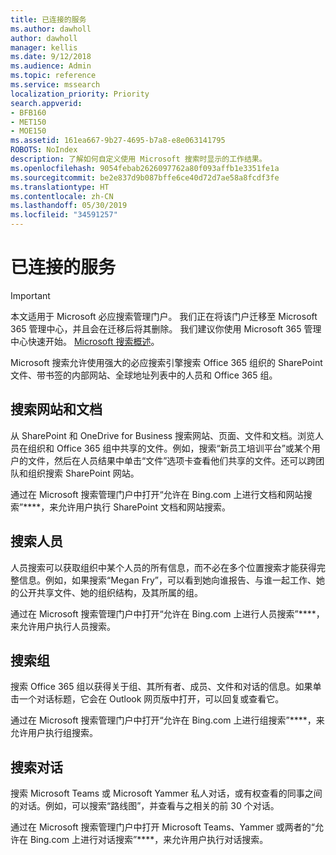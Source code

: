 ```yaml
---
title: 已连接的服务
ms.author: dawholl
author: dawholl
manager: kellis
ms.date: 9/12/2018
ms.audience: Admin
ms.topic: reference
ms.service: mssearch
localization_priority: Priority
search.appverid:
- BFB160
- MET150
- MOE150
ms.assetid: 161ea667-9b27-4695-b7a8-e8e063141795
ROBOTS: NoIndex
description: 了解如何自定义使用 Microsoft 搜索时显示的工作结果。
ms.openlocfilehash: 9054febab2626097762a80f093affb1e3351fe1a
ms.sourcegitcommit: be2e837d9b087bffe6ce40d72d7ae58a8fcdf3fe
ms.translationtype: HT
ms.contentlocale: zh-CN
ms.lasthandoff: 05/30/2019
ms.locfileid: "34591257"
---
```

# <a name="connected-services"></a>已连接的服务

> [!IMPORTANT]
> 本文适用于 Microsoft 必应搜索管理门户。 我们正在将该门户迁移至 Microsoft 365 管理中心，并且会在迁移后将其删除。 我们建议你使用 Microsoft 365 管理中心快速开始。 [Microsoft 搜索概述](overview-microsoft-search.md)。
     
     
Microsoft 搜索允许使用强大的必应搜索引擎搜索 Office 365 组织的 SharePoint 文件、带书签的内部网站、全球地址列表中的人员和 Office 365 组。
  
## <a name="search-for-sites-and-documents"></a>搜索网站和文档

从 SharePoint 和 OneDrive for Business 搜索网站、页面、文件和文档。浏览人员在组织和 Office 365 组中共享的文件。例如，搜索“新员工培训平台”或某个用户的文件，然后在人员结果中单击“文件”选项卡查看他们共享的文件。还可以跨团队和组织搜索 SharePoint 网站。
  
通过在 Microsoft 搜索管理门户中打开“允许在 Bing.com 上进行文档和网站搜索”****，来允许用户执行 SharePoint 文档和网站搜索。 
  
## <a name="search-for-people"></a>搜索人员

人员搜索可以获取组织中某个人员的所有信息，而不必在多个位置搜索才能获得完整信息。例如，如果搜索“Megan Fry”，可以看到她向谁报告、与谁一起工作、她的公开共享文件、她的组织结构，及其所属的组。
  
通过在 Microsoft 搜索管理门户中打开“允许在 Bing.com 上进行人员搜索”****，来允许用户执行人员搜索。 
  
## <a name="search-for-groups"></a>搜索组

搜索 Office 365 组以获得关于组、其所有者、成员、文件和对话的信息。如果单击一个对话标题，它会在 Outlook 网页版中打开，可以回复或查看它。
  
通过在 Microsoft 搜索管理门户中打开“允许在 Bing.com 上进行组搜索”****，来允许用户执行组搜索。 
  
## <a name="search-for-conversations"></a>搜索对话

搜索 Microsoft Teams 或 Microsoft Yammer 私人对话，或有权查看的同事之间的对话。例如，可以搜索“路线图”，并查看与之相关的前 30 个对话。
  
通过在 Microsoft 搜索管理门户中打开 Microsoft Teams、Yammer 或两者的“允许在 Bing.com 上进行对话搜索”****，来允许用户执行对话搜索。 

  


